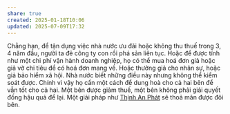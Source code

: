 ```yaml
---
share: true
created: 2025-01-18T10:06
updated: 2025-07-09T17:32
---
```

Chẳng hạn, để tận dụng việc nhà nước ưu đãi hoặc không thu thuế trong 3, 4 năm đầu, người ta đẻ công ty con rồi phá sản liên tục. Hoặc để được tính như một chi phí vận hành doanh nghiệp, họ có thể mua hoá đơn giả hoặc giả vờ chi tiêu để có hoá đơn mang về. Hoặc thưởng giả cho nhân sự, hoặc giả bảo hiểm xã hội. Nhà nước biết những điều này nhưng không thể kiểm soát được. Chính vì vậy họ cần một cách để dung hoà cho cả hai bên để vẫn tốt cho cả hai. Một bên được giảm thuế, một bên không phải giải quyết đống hậu quả để lại. Một giải pháp như [Thịnh An Phát](../../../%F0%9F%93%9CT%C3%A0i%20nguy%C3%AAn/Ch%E1%BB%8Dn%20s%E1%BA%A3n%20ph%E1%BA%A9m%20ph%C3%B9%20h%E1%BB%A3p/B%E1%BA%A3o%20hi%E1%BB%83m/Cathay/%C3%9D%20%C4%91%E1%BB%93%20thi%E1%BA%BFt%20k%E1%BA%BF%20c%E1%BB%A7a%20s%E1%BA%A3n%20ph%E1%BA%A9m%20Th%E1%BB%8Bnh%20An%20Ph%C3%A1t%20c%E1%BB%A7a%20Cathay.md) sẽ thoả mãn được đôi bên.
